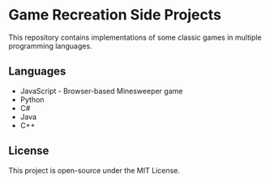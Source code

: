 # Game Recreation Side Projects

This repository contains implementations of some classic games in multiple programming languages.

## Languages
- JavaScript - Browser-based Minesweeper game
- Python
- C#
- Java
- C++

## License
This project is open-source under the MIT License.
